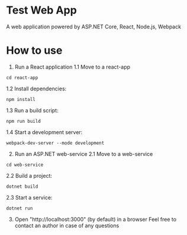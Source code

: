 # Test Web App
A web application powered by ASP.NET Core, React, Node.js, Webpack
# How to use
1. Run a React application
1.1 Move to a react-app
```
cd react-app
```
1.2 Install dependencies:
```
npm install
```
1.3 Run a build script:
```
npm run build
```
1.4 Start a development server:
```
webpack-dev-server --mode development
```
2. Run an ASP.NET web-service
2.1 Move to a web-service
```
cd web-service
```
2.2 Build a project:
```
dotnet build
```
2.3 Start a service:
```
dotnet run
```
3. Open "http://localhost:3000" (by default) in a browser
Feel free to contact an author in case of any questions